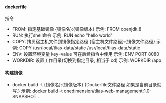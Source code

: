 #### dockerfile
指令
- FROM: 指定基础镜像 {镜像名}:{镜像版本}
    示例: FROM openjdk:8
- RUN: 执行shell命令
    示例: RUN echo "hello world"
- COPY: 拷贝宿主机文件到镜像指定路径 {宿主机文件路径}:{镜像文件路径}
    示例: COPY /usr/local/tlias-data/static /usr/local/tlias-data/static
- ENV: 设置环境变量 key=value 可在后续指令中使用
    示例: ENV PORT 8080
- WORKDIR: 设置工作目录(切换到指定目录, 相当于 cd)
    示例: WORKDIR /app

#### 构建镜像
- docker build -t {镜像名}:{镜像版本} {Dockerfile文件路径 如果是当前目录就写.}
    示例: docker build -t onedimension/tlias-web-management:1.0-SNAPSHOT .